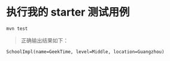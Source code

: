 # 执行我的 starter 测试用例
```shell script
mvn test
```
> 正确输出结果如下：
```
SchoolImpl(name=GeekTime, level=Middle, location=Guangzhou)
```